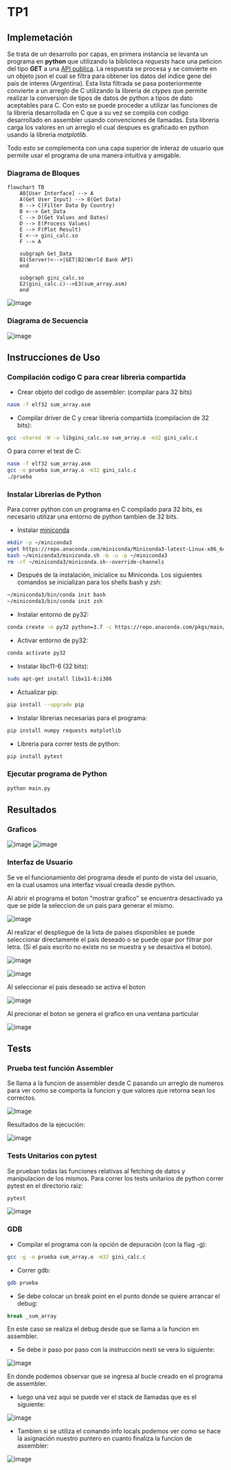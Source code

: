# TP1

## Implemetación

Se trata de un desarrollo por capas, en primera instancia se levanta un programa en **python** que utilizando la biblioteca *requests* hace una peticion del tipo **GET** a una [API publica](https://api.worldbank.org/v2/en/country/all/indicator/SI.POV.GINI?format=json&date=2011:2020&per_page=32500&page=1&country=%22Argentina%22). La respuesta se procesa y se convierte en un objeto json el cual se filtra para obtener los datos del indice gene del pais de interes (Argentina). Esta lista filtrada se pasa posteriormente convierte a un arreglo de C utilizando la libreria de *ctypes* que permite realizar la conversion de tipos de datos de python a tipos de dato aceptables para C. Con esto se puede proceder a utilizar las funciones de la libreria desarrollada en C que a su vez se compila con codigo desarrollado en assembler usando convenciones de llamadas. Esta libreria carga los valores en un arreglo el cual despues es graficado en python usando la libreria *matplotlib*. 

Todo esto se complementa con una capa superior de interaz de usuario que permite usar el programa de una manera intuitiva y amigable.

### Diagrama de Bloques

```mermaid
flowchart TB
    A0[User Interface] --> A
    A(Get User Input) --> B(Get Data)
    B --> C(Filter Data By Country)
    B <--> Get_Data
    C --> D(Get Values and Dates)
    D --> E(Process Values)
    E --> F(Plot Result)
    E <--> gini_calc.so
    F --> A

    subgraph Get_Data
    B1(Server)<-->|GET|B2(World Bank API)
    end

    subgraph gini_calc.so
    E2(gini_calc.c)-->E3(sum_array.asm)
    end
```

![image](https://github.com/marcosraimondi1/tp2-siscom/assets/69517496/fd970110-dd68-4c2e-9869-f5b0310c3559)

### Diagrama de Secuencia

![image](https://github.com/marcosraimondi1/tp2-siscom/assets/69517496/b59cda96-25b7-43c3-92bc-e5112af64f69)

## Instrucciones de Uso

### Compilación codigo C para crear libreria compartida
- Crear objeto del codigo de assembler: (compilar para 32 bits)
```sh
nasm -f elf32 sum_array.asm
```
- Compilar driver de C y crear libreria compartida (compilacion de 32 bits):
```sh
gcc -shared -W -o libgini_calc.so sum_array.o -m32 gini_calc.c
```

O para correr el test de C:
```sh
nasm -f elf32 sum_array.asm 
gcc -o prueba sum_array.o -m32 gini_calc.c 
./prueba
```

### Instalar Librerias de Python
Para correr python con un programa en C compilado para 32 bits, es necesario utilizar una entorno de python tambien de 32 bits.

- Instalar [miniconda](https://docs.anaconda.com/free/miniconda/)
```sh
mkdir -p ~/miniconda3
wget https://repo.anaconda.com/miniconda/Miniconda3-latest-Linux-x86_64.sh -O ~/miniconda3/miniconda.sh
bash ~/miniconda3/miniconda.sh -b -u -p ~/miniconda3
rm -rf ~/miniconda3/miniconda.sh--override-channels
```
- Después de la instalación, inicialice su Miniconda. Los siguientes comandos se inicializan para los shells bash y zsh:
```sh
~/miniconda3/bin/conda init bash
~/miniconda3/bin/conda init zsh
```
- Instalar entorno de py32:
```sh
conda create -n py32 python=3.7 -c https://repo.anaconda.com/pkgs/main/linux-32/ --override-channels
```
- Activar entorno de py32:
```sh
conda activate py32
```
- Instalar libc11-6 (32 bits):
```sh
sudo apt-get install libx11-6:i386
```
- Actualizar pip:
```sh
pip install --upgrade pip
```
- Instalar librerias necesarias para el programa:
```sh
pip install numpy requests matplotlib
```
- Libreria para correr tests de python:
```sh
pip install pytest
```

### Ejecutar programa de Python

```sh
python main.py
```

## Resultados
### Graficos
![image](./results/argentina_gene_index.png)
![image](./results/austria_gene_index.png)


### Interfaz de Usuario
Se ve el funcionamiento del programa desde el punto de vista del usuario, en la cual 
usamos una interfaz visual creada desde python.

Al abrir el programa el boton "mostrar grafico" se encuentra desactivado ya que se pide la seleccion de un pais para generar el mismo.

![image](<testing screenshots/End_to_End_1.png>)

Al realizar el despliegue de la lista de paises disponibles se puede seleccionar directamente el pais deseado o se puede opar por filtrar por letra. (Si el pais escrito no existe no se muestra y se desactiva el boton).

![image](<testing screenshots/End_to_End_2_1.jpeg>)

![image](<testing screenshots/End_to_End_2_0.jpeg>)

Al seleccionar el pais deseado se activa el boton

![image](<testing screenshots/End_to_End_3.png>)

Al precionar el boton se genera el grafico en una ventana particular

![image](<testing screenshots/End_to_End_4.png>)


## Tests

### Prueba test función Assembler

Se llama a la funcion de assembler desde C pasando un arreglo de numeros para ver como
se comporta la funcion y que valores que retorna sean los correctos.

![Image](<testing screenshots/Test_Assembler_main_cod.png>)

Resultados de la ejecución:

![image](<testing screenshots/Test_Assembler_function.png>)

### Tests Unitarios con pytest

Se prueban todas las funciones relativas al fetching de datos y manipulacion de los mismos.
Para correr los tests unitarios de python correr pytest en el directorio raiz:
```sh
pytest
```
![image](<testing screenshots/pytest.png>)

### GDB

- Compilar el programa con la opción de depuración (con la flag -g):
```sh
gcc -g -o prueba sum_array.o -m32 gini_calc.c 
```
- Correr gdb:
```sh
gdb prueba
```
- Se debe colocar un break point en el punto donde se quiere arrancar el debug:
```sh
break _sum_array
```
En este caso se realiza el debug desde que se llama a la funcion en assembler.

- Se debe ir paso por paso con la instrucción nexti se vera lo siguiente:

![image](<testing screenshots/gdb_1.png>)

En donde podemos observar que se ingresa al bucle creado en el programa de assembler.

- luego una vez aqui se puede ver el stack de llamadas que es el siguiente:

![image](<testing screenshots/gdb_3_backtrace.png>)

- Tambien si se utiliza el comando info locals podemos ver como se hace la asignación nuestro puntero en cuanto finaliza la funcion de assembler:

![image](<testing screenshots/gdb_4_Asignation.png>)

